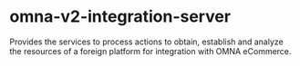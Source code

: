 # omna-v2-integration-server

Provides the services to process actions to obtain, establish and analyze the resources of a foreign platform for 
integration with OMNA eCommerce.

